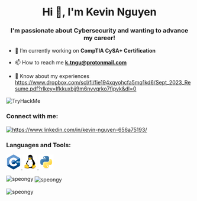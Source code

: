 <!--
**Speongy/Speongy** is a ✨ _special_ ✨ repository because its `README.md` (this file) appears on your GitHub profile.

Here are some ideas to get you started:

- 🔭 I’m currently working on ...
- 🌱 I’m currently learning ...
- 👯 I’m looking to collaborate on ...
- 🤔 I’m looking for help with ...
- 💬 Ask me about ...
- 📫 How to reach me: ...
- 😄 Pronouns: ...
- ⚡ Fun fact: ...
-->


<h1 align="center">Hi 👋, I'm Kevin Nguyen</h1>
<h3 align="center">I'm passionate about Cybersecurity and wanting to advance my career!</h3>

- 🔭 I’m currently working on **CompTIA CySA+ Certification**

- 📫 How to reach me **k.tngu@protonmail.com**

- 📄 Know about my experiences https://www.dropbox.com/scl/fi/fie194xqyohcfa5mq1kd6/Sept_2023_Resume.pdf?rlkey=lfkkuxbjj9m6nvvqrko7fipvk&dl=0
  
<img align="center" src="https://tryhackme-badges.s3.amazonaws.com/spingy.png" alt="TryHackMe">

<h3 align="left">Connect with me:</h3>
<p align="left">
<a href="https://linkedin.com/in/https://www.linkedin.com/in/kevin-nguyen-656a75193/" target="blank"><img align="center" src="https://raw.githubusercontent.com/rahuldkjain/github-profile-readme-generator/master/src/images/icons/Social/linked-in-alt.svg" alt="https://www.linkedin.com/in/kevin-nguyen-656a75193/" height="30" width="40" /></a>
</p>

<h3 align="left">Languages and Tools:</h3>
<p align="left"> <a href="https://www.w3schools.com/cpp/" target="_blank" rel="noreferrer"> <img src="https://raw.githubusercontent.com/devicons/devicon/master/icons/cplusplus/cplusplus-original.svg" alt="cplusplus" width="40" height="40"/> </a> <a href="https://www.linux.org/" target="_blank" rel="noreferrer"> <img src="https://raw.githubusercontent.com/devicons/devicon/master/icons/linux/linux-original.svg" alt="linux" width="40" height="40"/> </a> <a href="https://www.python.org" target="_blank" rel="noreferrer"> <img src="https://raw.githubusercontent.com/devicons/devicon/master/icons/python/python-original.svg" alt="python" width="40" height="40"/> </a> </p>

<p><img align="left" src="https://github-readme-stats.vercel.app/api/top-langs?username=speongy&show_icons=true&locale=en&layout=compact" alt="speongy" /></p>

<p>&nbsp;<img align="center" src="https://github-readme-stats.vercel.app/api?username=speongy&show_icons=true&locale=en" alt="speongy" /></p>

<p><img align="center" src="https://github-readme-streak-stats.herokuapp.com/?user=speongy&" alt="speongy" /></p>
